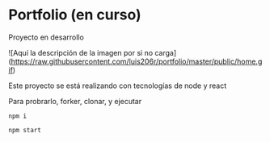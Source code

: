 # Portfolio (en curso)

Proyecto en desarrollo

<span>![</span><span>Aquí la descripción de la imagen por si no carga</span><span>]</span><span>(</span><span>https://raw.githubusercontent.com/luis206r/portfolio/master/public/home.gif</span><span>)</span>

Este proyecto se está realizando con tecnologías de node y react

Para probrarlo, forker, clonar, y ejecutar 

```
npm i
```
```
npm start
```



